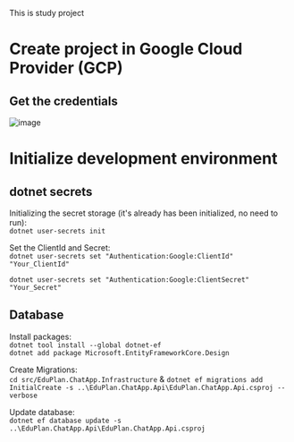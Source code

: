 This is study project

# Create project in Google Cloud Provider (GCP)

## Get the credentials
![image](https://user-images.githubusercontent.com/14952031/177108480-650550da-a354-4f3b-8e95-28f0dc888532.png)


# Initialize development environment
## dotnet secrets

Initializing the secret storage (it's already has been initialized, no need to run):  
```dotnet user-secrets init```

Set the ClientId and Secret:  
```dotnet user-secrets set "Authentication:Google:ClientId" "Your_ClientId"```

```dotnet user-secrets set "Authentication:Google:ClientSecret" "Your_Secret"```

## Database
Install packages:  
`dotnet tool install --global dotnet-ef`  
`dotnet add package Microsoft.EntityFrameworkCore.Design`

Create Migrations:  
`cd src/EduPlan.ChatApp.Infrastructure` & `dotnet ef migrations add InitialCreate -s ..\EduPlan.ChatApp.Api\EduPlan.ChatApp.Api.csproj --verbose`

Update database:  
`dotnet ef database update -s ..\EduPlan.ChatApp.Api\EduPlan.ChatApp.Api.csproj`
